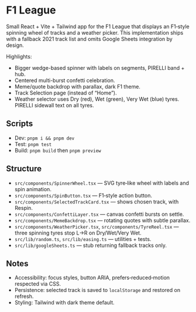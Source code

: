 # F1 League

Small React + Vite + Tailwind app for the F1 League that displays an F1‑style spinning wheel of tracks and a weather picker. This implementation ships with a fallback 2021 track list and omits Google Sheets integration by design.

Highlights:
- Bigger wedge-based spinner with labels on segments, PIRELLI band + hub.
- Centered multi-burst confetti celebration.
- Meme/quote backdrop with parallax, dark F1 theme.
- Track Selection page (instead of “Home”).
- Weather selector uses Dry (red), Wet (green), Very Wet (blue) tyres. PIRELLI sidewall text on all tyres.

## Scripts

- Dev: `pnpm i && pnpm dev`
- Test: `pnpm test`
- Build: `pnpm build` then `pnpm preview`

## Structure

- `src/components/SpinnerWheel.tsx` — SVG tyre‑like wheel with labels and spin animation.
- `src/components/SpinButton.tsx` — F1‑style action button.
- `src/components/SelectedTrackCard.tsx` — shows chosen track, with Respin.
- `src/components/ConfettiLayer.tsx` — canvas confetti bursts on settle.
- `src/components/MemeBackdrop.tsx` — rotating quotes with subtle parallax.
- `src/components/WeatherPicker.tsx`, `src/components/TyreReel.tsx` — three spinning tyres stop L→R on Dry/Wet/Very Wet.
- `src/lib/random.ts`, `src/lib/easing.ts` — utilities + tests.
- `src/lib/googleSheets.ts` — stub returning fallback tracks only.

## Notes

- Accessibility: focus styles, button ARIA, prefers‑reduced‑motion respected via CSS.
- Persistence: selected track is saved to `localStorage` and restored on refresh.
- Styling: Tailwind with dark theme default.
